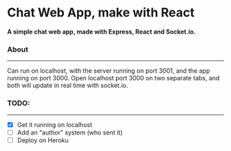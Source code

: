 # Chat Web App, make with React

**A simple chat web app, made with Express, React and Socket.io.**

### About

---

Can run on localhost, with the server running on port 3001, and the app running on port 3000.
Open localhost port 3000 on two separate tabs, and both will update in real time with socket.io.

### TODO:

---

-   [x] Get it running on localhost
-   [ ] Add an "author" system (who sent it)
-   [ ] Deploy on Heroku
